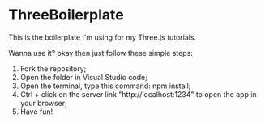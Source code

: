 # ThreeBoilerplate

This is the boilerplate I'm using for my Three.js tutorials.

Wanna use it? okay then just follow these simple steps:

1. Fork the repository;
2. Open the folder in Visual Studio code;
3. Open the terminal, type this command: npm install;
4. Ctrl + click on the server link "http://localhost:1234" to open the app in your browser;
5. Have fun!
